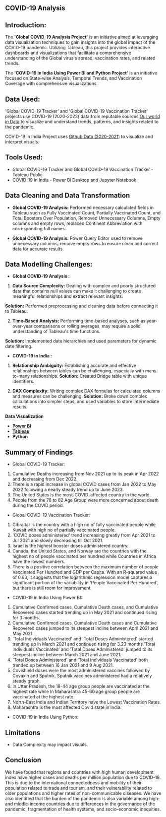 ## COVID-19 Analysis

## Introduction:
The **'Global COVID-19 Analysis Project'** is an initiative aimed at leveraging data visualization techniques to gain insights into the global impact of the COVID-19 pandemic. Utilizing Tableau, this project provides interactive dashboards and visualizations that facilitate a comprehensive understanding of the Global virus's spread, vaccination rates, and related trends.

The **'COVID-19 in India Using Power BI and Python Project'** is an initiative focused on State-wise Analysis, Temporal Trends, and Vaccination Coverage with  comprehensive visualizations.

## Data Used:
'Global COVID-19 Tracker' and 'Global COVID-19 Vaccination Tracker' projects use COVID-19 (2020-2023) data from reputable sources [Our world in Data](https://ourworldindata.org/coronavirus) to visualize and understand trends, patterns, and insights related to the pandemic.

COVID-19 in India Project uses [Github Data (2020-2021)](https://github.com/abhisarahuja/Covid-19-Data-Analysis-Project-Using-Python-And-Tableau) to visualize and interpret visuals.

## Tools Used:
- Global COVID-19 Tracker and Global COVID-19 Vaccination Tracker - Tableau Public
- COVID-19 in India - Power BI Desktop and Jupyter Notebook

## Data Cleaning and Data Transformation

- **Global COVID-19 Analysis:** Performed necessary calculated fields in Tableau such as Fully Vaccinated Count, Partially Vaccinated Count, and Total Boosters Over Population, Removed Unnecessary Columns, Empty columns and empty rows, replaced Continent Abbreviation with corresponding full names.

- **Global COVID-19 Analysis:** Power Query Editor used to remove unnecessary columns, remove empty rows to ensure clean and correct data for accurate results. 

## Data Modelling Challenges:
- **Global COVID-19 Analysis :** 
1. **Data Source Complexity:** Dealing with complex and poorly structured data that contains null values can make it challenging to create meaningful relationships and extract relevant insights.

**Solution:** Performed preprocessing and cleaning data before connecting it to Tableau.

2. **Time-Based Analysis:** Performing time-based analyses, such as year-over-year comparisons or rolling averages, may require a solid understanding of Tableau's time functions.

**Solution:** Implemented date hierarchies and used parameters for dynamic date filtering.

- **COVID-19 in India :** 
1. **Relationship Ambiguity:** Establishing accurate and effective relationships between tables can be challenging, especially with many-to-many relationships.
**Solution:** Created Bridge table with unique identifiers.

2. **DAX Complexity:** Writing complex DAX formulas for calculated columns and measures can be challenging.
**Solution:** Broke down complex calculations into simpler steps, and used variables to store intermediate results.

**Data Visualization**
- [**Power BI**](https://app.powerbi.com/groups/me/reports/249ce6da-fee4-4a0c-9d15-726d59aa73e6/ReportSectioncd265f2e68411169a698?experience=power-bi)
- [**Tableau**](https://public.tableau.com/app/profile/dipali.hiremani/vizzes) 
- **Python**

## Summary of Findings
 - Global COVID-19 Tracker:
 1. Cumulative Deaths increasing from Nov 2021 up to its peak in Apr 2022 and decreasing from Dec 2022.
 2. There is a rapid increase in global COVID cases from Jan 2022 to May 2022 following a nearly steady trend up to June 2023.  
 3. The United States is the most-COVID-affected country in the world.
 4. People from the 78 to 82 Age Group were more concerned about death during the COVID period.

 - Global COVID-19 Vaccination Tracker:
 1. Gibraltar is the country with a high no of fully vaccinated people while Kuwait with high no of partially vaccinated people.
 2. 'COVID doses administered' trend increasing greatly from Apr 2021 to Jul 2021 and slowly decreasing till Oct 2021.
 3. Israel is the highest booster doses administered country.
 4. Canada, the United States, and Norway are the countries with the highest no of people vaccinated per hundred while Countries in Africa have the lowest numbers.
 5. There is a positive correlation between the maximum number of people Vaccinated Per Hundred and GDP per Capita.
With an R-squared value of 0.63, it suggests that the logarithmic regression model captures a significant portion of the variability in 'People Vaccinated Per Hundred', but there is still room for improvement. 

 - COVID-19 in India Using Power BI:
1. Cumulative Confirmed cases, Cumulative Death cases, and Cumulative Recovered cases started trending up in May 2021 and continued rising for 3 months.
2. Cumulative Confirmed cases, Cumulative Death cases and Cumulative Recovered cases jumped to its steepest incline between April 2021 and May 2021
3. 'Total Individuals Vaccinated' and 'Total Doses Administered' started trending up in March 2021 and continued rising for 3.23 months.'Total Individuals Vaccinated' and 'Total Doses Administered' jumped to its steepest incline between March 2021 and June 2021. 
4. 'Total Doses Administered' and 'Total Individuals Vaccinated' both trended up between 16 Jan 2021 and 9 Aug 2021.
5. Covishield doses were the most administered vaccines followed by Covaxin and Sputnik. Sputnik vaccines administered had a relatively steady graph.
6. In Uttar Pradesh, the 18-44 age group people are vaccinated at the highest rate while In Maharashtra 45-60 age group people are vaccinated at the highest rate.
7. North-East India and Indian Territory have the Lowest Vaccination Rates.
8. Maharashtra is the most affected Covid state in India.

- COVID-19 in India Using Python:


## Limitations

- Data Complexity may impact visuals.

## Conclusion
We have found that regions and countries with high human development index have higher cases and deaths per million population due to COVID-19. This is due to the international connectedness and mobility of their population related to trade and tourism, and their vulnerability related to older populations and higher rates of non-communicable diseases. We have also identified that the burden of the pandemic is also variable among high- and middle-income countries due to differences in the governance of the pandemic, fragmentation of health systems, and socio-economic inequities.

